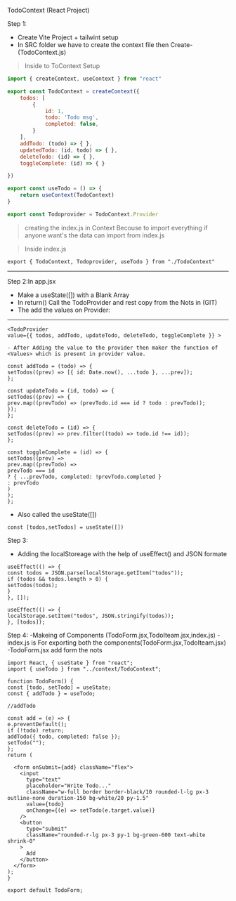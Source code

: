TodoContext (React Project)

Step 1:

- Create Vite Project + tailwint setup
- In SRC folder we have to create the context file then Create-(TodoContext.js)

> Inside to ToContext Setup

```javascript
import { createContext, useContext } from "react"

export const TodoContext = createContext({
    todos: [
        {
            id: 1,
            todo: 'Todo msg',
            completed: false,
        }
    ],
    addTodo: (todo) => { },
    updatedTodo: (id, todo) => { },
    deleteTodo: (id) => { },
    toggleComplete: (id) => { }

})

export const useTodo = () => {
    return useContext(TodoContext)
}

export const Todoprovider = TodoContext.Provider

```

> creating the index.js in Context Becouse to import everything
> if anyone want's the data can import from index.js

> Inside index.js

```
export { TodoContext, Todoprovider, useTodo } from "./TodoContext"

```

---

Step 2:In app.jsx

- Make a useState([]) with a Blank Array
- In return() Call the TodoProvider and rest copy from the Nots in (GIT)
- The add the values on Provider:

---

```
<TodoProvider
value={{ todos, addTodo, updateTodo, deleteTodo, toggleComplete }} >

- After Adding the value to the provider then maker the function of <Values> which is present in provider value.

const addTodo = (todo) => {
setTodos((prev) => [{ id: Date.now(), ...todo }, ...prev]);
};

const updateTodo = (id, todo) => {
setTodos((prev) => {
prev.map((prevTodo) => (prevTodo.id === id ? todo : prevTodo));
});
};

const deleteTodo = (id) => {
setTodos((prev) => prev.filter((todo) => todo.id !== id));
};

const toggleComplete = (id) => {
setTodos((prev) =>
prev.map((prevTodo) =>
prevTodo === id
? { ...prevTodo, completed: !prevTodo.completed }
: prevTodo
)
);
};

```

- Also called the useState([])

```
const [todos,setTodos] = useState([])
```

Step 3:

- Adding the localStoreage with the help of useEffect() and JSON formate

```
useEffect(() => {
const todos = JSON.parse(localStorage.getItem("todos"));
if (todos && todos.length > 0) {
setTodos(todos);
}
}, []);

useEffect(() => {
localStorage.setItem("todos", JSON.stringify(todos));
}, [todos]);
```

Step 4:
-Makeing of Components (TodoForm.jsx,TodoIteam.jsx,index.js)
-index.js is For exporting both the components(TodoForm.jsx,TodoIteam.jsx)
-TodoForm.jsx add form the nots

```
import React, { useState } from "react";
import { useTodo } from "../context/TodoContext";

function TodoForm() {
const [todo, setTodo] = useState;
const { addTodo } = useTodo;

//addTodo

const add = (e) => {
e.preventDefault();
if (!todo) return;
addTodo({ todo, completed: false });
setTodo("");
};
return (

  <form onSubmit={add} className="flex">
    <input
      type="text"
      placeholder="Write Todo..."
      className="w-full border border-black/10 rounded-l-lg px-3 outline-none duration-150 bg-white/20 py-1.5"
      value={todo}
      onChange={(e) => setTodo(e.target.value)}
    />
    <button
      type="submit"
      className="rounded-r-lg px-3 py-1 bg-green-600 text-white shrink-0"
    >
      Add
    </button>
  </form>
);
}

export default TodoForm;
```
